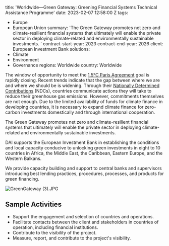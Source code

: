 
title: 'Worldwide—Green Gateway: Greening Financial Systems Technical Assistance Programme'
date: 2023-02-07 12:58:00 Z
tags:
- Europe
- European Union
summary: 'The Green Gateway promotes net zero and climate-resilient financial systems
  that ultimately will enable the private sector in deploying climate-related and
  environmentally sustainable investments. '
contract-start-year: 2023
contract-end-year: 2026
client: European Investment Bank
solutions:
- Climate
- Environment
- Governance
regions: Worldwide
country: Worldwide


The window of opportunity to meet the [1.5°C Paris Agreement](https://unfccc.int/process-and-meetings/the-paris-agreement/the-paris-agreement) goal is rapidly closing. Recent trends indicate that the gap between where we are and where we should be is widening. Through their [Nationally Determined Contributions](https://www.un.org/en/climatechange/all-about-ndcs#:~:text=Simply%20put%2C%20an%20NDC%2C%20or,update%20it%20every%20five%20years.) (NDCs), countries communicate actions they will take to reduce their greenhouse gas emissions. However, commitments themselves are not enough. Due to the limited availability of funds for climate finance in developing countries, it is necessary to expand climate finance for zero-carbon investments domestically and through international cooperation.

The Green Gateway promotes net zero and climate-resilient financial systems that ultimately will enable the private sector in deploying climate-related and environmentally sustainable investments.

DAI supports the European Investment Bank in establishing the conditions and local capacity conducive to unlocking green investments in eight to 10 countries in Africa, the Middle East, the Caribbean, Eastern Europe, and the Western Balkans.

We provide capacity building and support to central banks and supervisors introducing best lending practices, procedures, processes, and products for green financing.

![GreenGateway (3).JPG](/uploads/GreenGateway%20(3).JPG)

## Sample Activities

* Support the engagement and selection of countries and operations.
* Facilitate contacts between the client and stakeholders in countries of operation, including financial institutions.
* Contribute to the visibility of the project.
* Measure, report, and contribute to the project's visibility.
